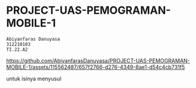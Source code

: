 # PROJECT-UAS-PEMOGRAMAN-MOBILE-1
```
Abiyanfaras Danuyasa
312210103
TI.22.A2
```
https://github.com/AbiyanfarasDanuyasa/PROJECT-UAS-PEMOGRAMAN-MOBILE-1/assets/115562487/657f2766-d276-4349-8ae1-d54c4cb731f5



 untuk isinya menyusul
